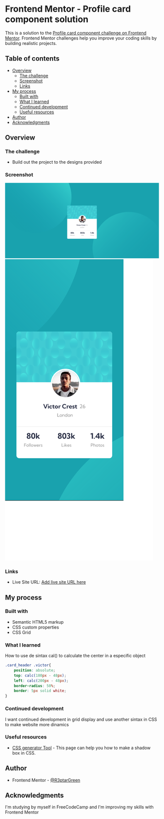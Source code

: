 # Frontend Mentor - Profile card component solution

This is a solution to the [Profile card component challenge on Frontend Mentor](https://www.frontendmentor.io/challenges/profile-card-component-cfArpWshJ). Frontend Mentor challenges help you improve your coding skills by building realistic projects. 

## Table of contents

- [Overview](#overview)
  - [The challenge](#the-challenge)
  - [Screenshot](#screenshot)
  - [Links](#links)
- [My process](#my-process)
  - [Built with](#built-with)
  - [What I learned](#what-i-learned)
  - [Continued development](#continued-development)
  - [Useful resources](#useful-resources)
- [Author](#author)
- [Acknowledgments](#acknowledgments)

## Overview

### The challenge

- Build out the project to the designs provided

### Screenshot

![Desktop](./images/Screenshot%201Profile%20card%20component.png)
![Mobile](./images/Screenshot%202Profile%20card%20component.png)

### Links

- Live Site URL: [Add live site URL here](https://your-live-site-url.com)

## My process

### Built with

- Semantic HTML5 markup
- CSS custom properties
- CSS Grid

### What I learned

How to use de sintax cal() to calculate the center in a especific object

```css
.card_header .victor{
    position: absolute;
    top: calc(180px - 48px);
    left: calc(200px - 48px);
    border-radius: 50%;
    border: 5px solid white;
}
```

### Continued development

I want continued development in grid display and use another sintax in CSS to make website more dinamics

### Useful resources

- [CSS generator Tool](https://cssgenerator.org/) - This page can help you how to make a shadow box in CSS. 

## Author

- Frontend Mentor - [@R3ptarGreen](https://www.frontendmentor.io/profile/yourusername)


## Acknowledgments

I'm studying by myself in FreeCodeCamp and I'm improving my skills with Frontend Mentor
